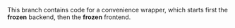 This branch contains code for a convenience wrapper, which starts first the **frozen** backend, then the **frozen** frontend.


> 

